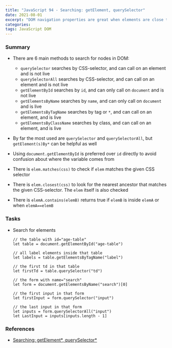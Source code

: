 ```yaml
---
title: "JavaScript 94 - Searching: getElement, querySelector"
date: 2021-08-01
excerpt: "DOM navigation properties are great when elements are close to each other. What if they are not? How to get an arbitrary element of the page? Here we summarize some additional searching methods for that."
categories:
tags: JavaScript DOM
---
```


### Summary

- There are 6 main methods to search for nodes in DOM:

  - `querySelector` searches by CSS-selector, and can call on an element and is not live
  - `querySelectorAll` searches by CSS-selector, and can call on an element and is not live
  - `getElementById` searches by `id`, and can only call on `document` and is not live
  - `getElementsByName` searches by `name`, and can only call on `document` and is live
  - `getElementsByTagName` searches by tag or `*`, and can call on an element, and is live
  - `getElementsByClassName` searches by class, and can call on an element, and is live

- By far the most used are `querySelector` and `querySelectorAll`, but `getElement(s)By*` can be helpful as well

- Using `document.getElementById` is preferred over `id` directly to avoid confusion about where the variable comes from

- There is `elem.matches(css)` to check if `elem` matches the given CSS selector

- There is `elem.closest(css)` to look for the nearest ancestor that matches the given CSS-selector. The `elem` itself is also checked

- There is `elemA.contains(elemB)` returns true if `elemB` is inside `elemA` or when `elemA==elemB`

### Tasks

- Search for elements

  ```
  // the table with id="age-table"
  let table = document.getElementById("age-table")

  // all label elements inside that table
  let labels = table.getElementsByTagName("label")

  // the first td in that table
  let firstTd = table.querySelector("td")

  // the form with name="search"
  let form = document.getElementsByName("search")[0]

  // the first input in that form
  let firstInput = form.querySelector("input")

  // the last input in that form
  let inputs = form.querySelectorAll("input")
  let LastInput = inputs[inputs.length - 1]
  ```

### References

- [Searching: getElement\*, querySelector\*](https://javascript.info/searching-elements-dom)
